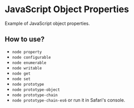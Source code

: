 # JavaScript Object Properties

Example of JavaScript object properties.

## How to use?

+ `node property`
+ `node configurable`
+ `node enumerable`
+ `node writable`
+ `node get`
+ `node set`
+ `node prototype`
+ `node prototype-object`
+ `node prototype-chain`
+ `node prototype-chain-es6` or run it in Safari's console.

